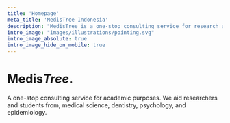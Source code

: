 ```yaml
---
title: 'Homepage'
meta_title: 'MedisTree Indonesia'
description: "MedisTree is a one-stop consulting service for research and analysis in life-science domain"
intro_image: "images/illustrations/pointing.svg"
intro_image_absolute: true
intro_image_hide_on_mobile: true
---
```


# Medis***Tree*.**

A one-stop consulting service for academic purposes. We aid researchers and
students from, medical science, dentistry, psychology, and epidemiology.
